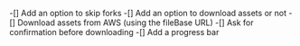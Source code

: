 -[] Add an option to skip forks
-[] Add an option to download assets or not
-[] Download assets from AWS (using the fileBase URL)
-[] Ask for confirmation before downloading
-[] Add a progress bar